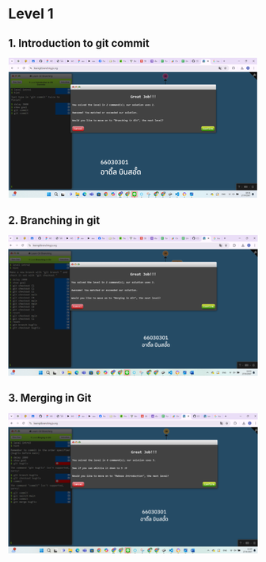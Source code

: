 # Level 1

## 1. Introduction to git commit 
![alt text](image.png)

## 2. Branching in git
![alt text](image-2.png)

## 3. Merging in Git
![alt text](image-3.png)